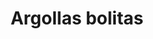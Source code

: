 ---
title: Argollas bolitas
date: 
draft: false

# descripcion
description : Argollitas pasandes en plata 925. Precio por par.

materials: Plata 925

color: 

dimensions: Diámetro 2 cm

code: 01-11-0897

type: "Aros"

categories: []

price: $2.650,00

price_eftvo: $2.250,00

# Images
# first image will be shown in the product page
images:
  # - image: "images/path_to_image"
  # La ubicacion de las imagenes es imagenes/Aros/Aros.Argollas/01-11-0897-argollas-bolitas
  - image: "./images/aros/argollas/01-11-0897-argollas-bolitas_a.jpg"
  - image: "./images/aros/argollas/01-11-0897-argollas-bolitas_b.jpg"
  - image: "./images/aros/argollas/01-11-0897-argollas-bolitas_c.jpg"
---